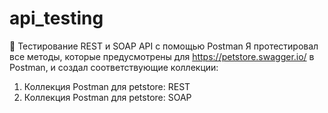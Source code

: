 # api_testing
🔗 Тестирование REST и SOAP API с помощью Postman
Я протестировал все методы, которые предусмотрены для https://petstore.swagger.io/ в Postman, и создал соответствующие коллекции:
1. Коллекция Postman для petstore: REST
2. Коллекция Postman для petstore: SOAP
